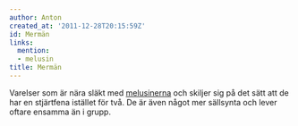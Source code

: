 ```yaml
---
author: Anton
created_at: '2011-12-28T20:15:59Z'
id: Mermän
links:
  mention:
  - melusin
title: Mermän
---
```


Varelser som är nära släkt med [melusinerna] och skiljer sig på det sätt att de har en stjärtfena
istället för två. De är även något mer sällsynta och lever oftare ensamma än i grupp.

  [melusinerna]: melusin

